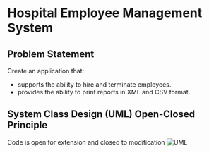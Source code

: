 # Hospital Employee Management System

## Problem Statement

Create an application that:
- supports the ability to hire and terminate employees.
- provides the ability to print reports in XML and CSV format.

## System Class Design (UML) Open-Closed Principle
Code is open for extension and closed to modification
![UML](https://raw.githubusercontent.com/vgorbic1/HospitalEmployeeManagementSystem/master/documentation/images/employee-management-opc.jpg)
